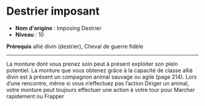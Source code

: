 # Destrier imposant

 * **Nom d'origine** : Imposing Destrier
 * **Niveau** : 10


<p><strong>Prérequis</strong> allié divin (destrier), Cheval de guerre fidèle</p>
<hr>
<p>La monture dont vous prenez soin peut à présent exploiter son plein potentiel. La monture que vous obtenez grâce à la capacité de classe allié divin est à présent un compagnon animal sauvage ou agile (page 214). Lors d’une rencontre, même si vous n’effectuez pas l’action Diriger un animal, votre monture peut toujours effectuer une action à votre tour pour Marcher rapidement ou Frapper</p>